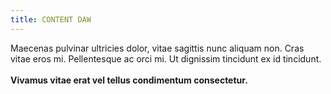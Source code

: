 ```yaml
---
title: CONTENT DAW
---
```


Maecenas pulvinar ultricies dolor, vitae sagittis nunc aliquam non. Cras vitae eros mi. Pellentesque ac orci mi. Ut dignissim tincidunt ex id tincidunt.
<br><br>
**Vivamus vitae erat vel tellus condimentum consectetur.**
